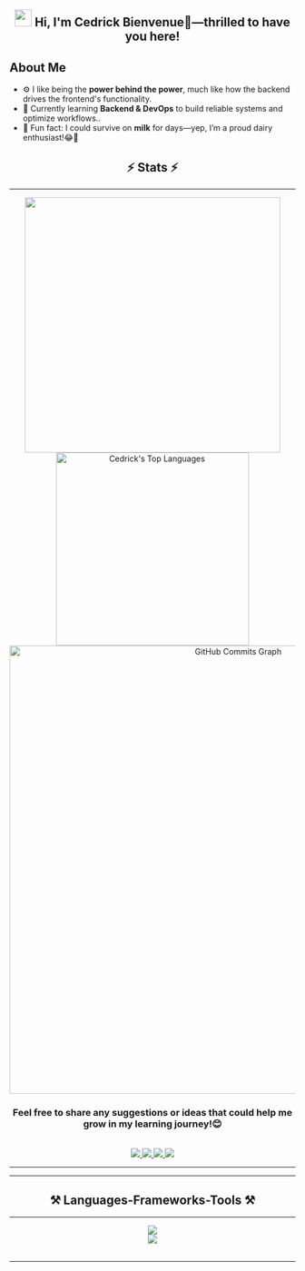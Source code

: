 <h2 align="center"><img src="https://raw.githubusercontent.com/MartinHeinz/MartinHeinz/master/wave.gif" width="30px"> Hi, I'm Cedrick Bienvenue🙂—thrilled to have you here!</h2> 
 
## About Me  
- ⚙️ I like being the **power behind the power**, much like how the backend drives the frontend's functionality. 
- 🔭 Currently learning **Backend & DevOps** to build reliable systems and optimize workflows..  
- 🥛 Fun fact: I could survive on **milk** for days—yep, I’m a proud dairy enthusiast!😂🐄  
 
<h2 align="center">⚡ Stats ⚡</h2> 
<hr/>  
<div align="center">
    <img width="450" src="https://github-readme-stats.vercel.app/api?username=cedrick13bienvenue&show_icons=true&locale=en&theme=react&rank_icon=github&border_radius=10">
    <img width="340" src="https://github-readme-stats.vercel.app/api/top-langs?username=cedrick13bienvenue&show_icons=true&locale=en&layout=compact&theme=react&border_radius=10" alt="Cedrick's Top Languages">
    <img align="center" width="790" src="https://github-readme-activity-graph.vercel.app/graph?username=cedrick13bienvenue&&color=ffffff&line=6366f1&point=ffff&layout=compact&theme=react&custom_title=GitHub%20Commits%20Graph" alt="GitHub Commits Graph">
</div> 

<h3 align="center">Feel free to share any suggestions or ideas that could help me grow in my learning journey!😊</h3>   
<br/>
 
<div align="center">   
  <a href="mailto:cedrick13bienvenue@gmail.com">
    <img src="https://img.shields.io/badge/Gmail-333333?style=for-the-badge&logo=gmail&logoColor=red" />
  </a>
  <a href="https://www.linkedin.com/in/cedrick-bienvenue/" target="_blank">   
    <img src="https://img.shields.io/badge/LinkedIn-0077B5?style=for-the-badge&logo=linkedin&logoColor=white" target="_blank" />
  </a>
  <a href="https://www.instagram.com/cedrick13bienvenue/" target="_blank"> 
     <img src="https://img.shields.io/badge/Instagram-E4405F?style=for-the-badge&logo=instagram&logoColor=white" target="_blank" />
  </a> 
  <a href="https://x.com/cedrique_13" target="_blank">
     <img src="https://img.shields.io/badge/Twitter-1DA1F2?style=for-the-badge&logo=twitter&logoColor=white" target="_blank" />
  </a>
</div> 

 
<hr/> 
<hr/>

<h2 align="center">⚒️ Languages-Frameworks-Tools ⚒️</h2> 
<hr/>

<div align="center">
    <img src="https://skillicons.dev/icons?i=aws,javascript,express,mongodb,git,githubactions,nodejs,graphql,redis" /><br/>
    <img src="https://skillicons.dev/icons?i=docker,postgresql,typescript,kubernetes,mysql,postman,python" />
</div>

<br/>
<hr/>

